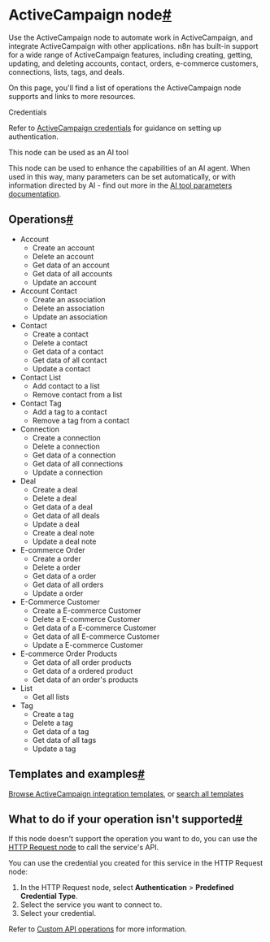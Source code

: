 [](https://github.com/n8n-io/n8n-docs/edit/main/docs/integrations/builtin/app-nodes/n8n-nodes-base.activecampaign.md "Edit this page")

# ActiveCampaign node[#](#activecampaign-node "Permanent link")

Use the ActiveCampaign node to automate work in ActiveCampaign, and integrate ActiveCampaign with other applications. n8n has built-in support for a wide range of ActiveCampaign features, including creating, getting, updating, and deleting accounts, contact, orders, e-commerce customers, connections, lists, tags, and deals.

On this page, you'll find a list of operations the ActiveCampaign node supports and links to more resources.

Credentials

Refer to [ActiveCampaign credentials](../../credentials/activecampaign/) for guidance on setting up authentication.

This node can be used as an AI tool

This node can be used to enhance the capabilities of an AI agent. When used in this way, many parameters can be set automatically, or with information directed by AI - find out more in the [AI tool parameters documentation](../../../../advanced-ai/examples/using-the-fromai-function/).

## Operations[#](#operations "Permanent link")

*   Account
    *   Create an account
    *   Delete an account
    *   Get data of an account
    *   Get data of all accounts
    *   Update an account
*   Account Contact
    *   Create an association
    *   Delete an association
    *   Update an association
*   Contact
    *   Create a contact
    *   Delete a contact
    *   Get data of a contact
    *   Get data of all contact
    *   Update a contact
*   Contact List
    *   Add contact to a list
    *   Remove contact from a list
*   Contact Tag
    *   Add a tag to a contact
    *   Remove a tag from a contact
*   Connection
    *   Create a connection
    *   Delete a connection
    *   Get data of a connection
    *   Get data of all connections
    *   Update a connection
*   Deal
    *   Create a deal
    *   Delete a deal
    *   Get data of a deal
    *   Get data of all deals
    *   Update a deal
    *   Create a deal note
    *   Update a deal note
*   E-commerce Order
    *   Create a order
    *   Delete a order
    *   Get data of a order
    *   Get data of all orders
    *   Update a order
*   E-Commerce Customer
    *   Create a E-commerce Customer
    *   Delete a E-commerce Customer
    *   Get data of a E-commerce Customer
    *   Get data of all E-commerce Customer
    *   Update a E-commerce Customer
*   E-commerce Order Products
    *   Get data of all order products
    *   Get data of a ordered product
    *   Get data of an order's products
*   List
    *   Get all lists
*   Tag
    *   Create a tag
    *   Delete a tag
    *   Get data of a tag
    *   Get data of all tags
    *   Update a tag

## Templates and examples[#](#templates-and-examples "Permanent link")

[Browse ActiveCampaign integration templates](https://n8n.io/integrations/activecampaign/), or [search all templates](https://n8n.io/workflows/)

## What to do if your operation isn't supported[#](#what-to-do-if-your-operation-isnt-supported "Permanent link")

If this node doesn't support the operation you want to do, you can use the [HTTP Request node](../../core-nodes/n8n-nodes-base.httprequest/) to call the service's API.

You can use the credential you created for this service in the HTTP Request node:

1.  In the HTTP Request node, select **Authentication** > **Predefined Credential Type**.
2.  Select the service you want to connect to.
3.  Select your credential.

Refer to [Custom API operations](../../../custom-operations/) for more information.